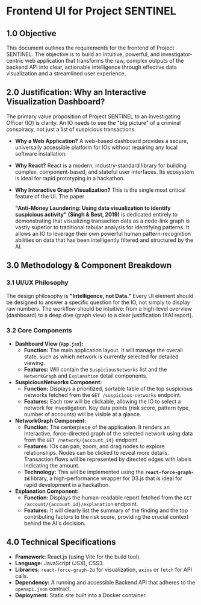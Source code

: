 # Frontend UI for Project SENTINEL

## 1.0 Objective

This document outlines the requirements for the frontend of Project SENTINEL. The objective is to build an intuitive, powerful, and investigator-centric web application that transforms the raw, complex outputs of the backend API into clear, actionable intelligence through effective data visualization and a streamlined user experience.

## 2.0 Justification: Why an Interactive Visualization Dashboard?

The primary value proposition of Project SENTINEL to an Investigating Officer (IO) is clarity. An IO needs to see the "big picture" of a criminal conspiracy, not just a list of suspicious transactions.

- **Why a Web Application?** A web-based dashboard provides a secure, universally accessible platform for IOs without requiring any local software installation.
- **Why React?** React is a modern, industry-standard library for building complex, component-based, and stateful user interfaces. Its ecosystem is ideal for rapid prototyping in a hackathon.
- **Why Interactive Graph Visualization?** This is the single most critical feature of the UI. The paper
    
    **"Anti-Money Laundering: Using data visualization to identify suspicious activity" (Singh & Best, 2019)** is dedicated entirely to demonstrating that visualizing transaction data as a node-link graph is vastly superior to traditional tabular analysis for identifying patterns. It allows an IO to leverage their own powerful human pattern-recognition abilities on data that has been intelligently filtered and structured by the AI.
    

## 3.0 Methodology & Component Breakdown

### 3.1 UI/UX Philosophy

The design philosophy is **"Intelligence, not Data."** Every UI element should be designed to answer a specific question for the IO, not simply to display raw numbers. The workflow should be intuitive: from a high-level overview (dashboard) to a deep dive (graph view) to a clear justification (XAI report).

### 3.2 Core Components

- **Dashboard View (`App.jsx`):**
    - **Function:** The main application layout. It will manage the overall state, such as which network is currently selected for detailed viewing.
    - **Features:** Will contain the `SuspiciousNetworks` list and the `NetworkGraph` and `Explanation` detail components.
- **SuspiciousNetworks Component:**
    - **Function:** Displays a prioritized, sortable table of the top suspicious networks fetched from the `GET /suspicious-networks` endpoint.
    - **Features:** Each row will be clickable, allowing the IO to select a network for investigation. Key data points (risk score, pattern type, number of accounts) will be visible at a glance.
- **NetworkGraph Component:**
    - **Function:** The centerpiece of the application. It renders an interactive, force-directed graph of the selected network using data from the `GET /network/{account_id}` endpoint.
    - **Features:** IOs can pan, zoom, and drag nodes to explore relationships. Nodes can be clicked to reveal more details. Transaction flows will be represented by directed edges with labels indicating the amount.
    - **Technology:** This will be implemented using the **`react-force-graph-2d`** library, a high-performance wrapper for D3.js that is ideal for rapid development in a hackathon.
- **Explanation Component:**
    - **Function:** Displays the human-readable report fetched from the `GET /account/{account_id}/explanation` endpoint.
    - **Features:** It will clearly list the summary of the finding and the top contributing factors to the risk score, providing the crucial context behind the AI's decision.

## 4.0 Technical Specifications

- **Framework:** React.js (using Vite for the build tool).
- **Language:** JavaScript (JSX), CSS3.
- **Libraries:** `react-force-graph-2d` for visualization, `axios` or `fetch` for API calls.
- **Dependency:** A running and accessible Backend API that adheres to the `openapi.json` contract.
- **Deployment:** Static site built into a Docker container.